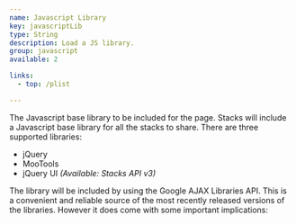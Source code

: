 ```yaml
---
name: Javascript Library
key: javascriptLib
type: String
description: Load a JS library.
group: javascript
available: 2

links:
  - top: /plist

---
```


The Javascript base library to be included for the page. 
Stacks will include a Javascript base library for all the stacks to share. There are three supported libraries:

 * jQuery
 * MooTools
 * jQuery UI *(Available: Stacks API v3)*

The library will be included by using the Google AJAX Libraries API. This is a convenient and reliable source of the most recently released versions of the libraries. However it does come with some important implications: